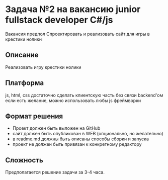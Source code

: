 # Задача №2 на вакансию junior fullstack developer C#/js

Вакансия предпол
Спроектировать и реализовать сайт для игры в крестики нолики

## Описание

Реализовать игру крестики нолики

## Платформа

js, html, css
достаточно сделать клиентскую часть без связи backend'ом
если есть желание, можно использовать любы js фреймворки 

## Формат решения

* Проект должен быть выложен на GitHub
* сайт должен быть опубликован в WEB (опционально, но желательно)
* в readme.md должны быть описаны способы сборки и запуска
* проект не должен быть привязан к конкретному редактору

## Сложность

Предполагается решение задачи за 3-4 часа.